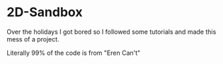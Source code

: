 # 2D-Sandbox
 Over the holidays I got bored so I followed some tutorials and made this mess of a project.

 Literally 99% of the code is from "Eren Can't"
